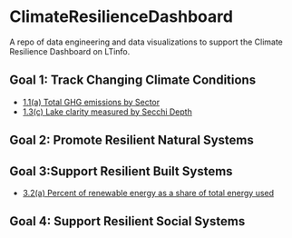 # ClimateResilienceDashboard

A repo of data engineering and data visualizations to support the Climate Resilience Dashboard on LTinfo.

## Goal 1: Track Changing Climate Conditions

* [1.1(a) Total GHG emissions by Sector](1.1(a)_GHG.html)
* [1.3(c) Lake clarity measured by Secchi Depth](1.3(c)_Secchi_Depth.html)

## Goal 2: Promote Resilient Natural Systems

## Goal 3:Support Resilient Built Systems

* [3.2(a) Percent of renewable energy as a share of total energy used](3.2(a)_EnergyMix.html)

## Goal 4: Support Resilient Social Systems
